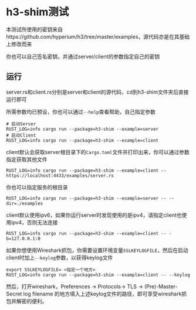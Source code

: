# h3-shim测试

本测试所使用的密钥来自https://github.com/hyperium/h3/tree/master/examples，源代码亦是在其基础上修改而来

你也可以自己签名密钥，并通过server/client的参数指定自己的密钥

## 运行

server.rs和client.rs分别是server和client的源代码，cd到h3-shim文件夹后直接运行即可

所需参数均已预设，你也可以通过`--help`查看帮助，自己指定参数

```shell
# 启动Server
RUST_LOG=info cargo run --package=h3-shim --example=server
# 启动Client
RUST_LOG=info cargo run --package=h3-shim --example=client
```

client默认会获取server根目录下的`Cargo.toml`文件并打印出来，你可以通过参数指定获取其他文件

```shell
RUST_LOG=info cargo run --package=h3-shim --example=client -- https://localhost:4433/examples/server.rs
```

你也可以指定服务的根目录
```shell
RUST_LOG=info cargo run --package=h3-shim --example=server -- --dir=./examples
```

client默认使用ipv6，如果你运行server时发现使用的是ipv4，请指定client也使用ipv4，否则无法连接

```shell
RUST_LOG=info cargo run --package=h3-shim --example=client -- -b=127.0.0.1:0
```

如果你想使用Wireshark抓包，你需要设置环境变量`SSLKEYLOGFILE`，然后在启动client时加上`--keylog`参数，以获得keylog文件

```shell
export SSLKEYLOGFILE= <指定一个地方>
RUST_LOG=info cargo run --package=h3-shim --example=client -- --keylog
```

然后，打开wireshark，Preferences -> Protocols-> TLS ->
(Pre)-Master-Secret log filename 的地方填入上述keylog文件的路径，即可享受wireshark抓包并解密的便利。